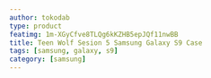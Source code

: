 ```yaml
---
author: tokodab
type: product
featimg: 1m-XGyCfve8TLQg6kKZHB5epJQf11nwBB
title: Teen Wolf Sesion 5 Samsung Galaxy S9 Case
tags: [samsung, galaxy, s9]
category: [samsung]
---
```

